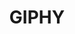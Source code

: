 ---
blog: https://engineering.giphy.com/blog/
facebook: http://www.facebook.com/GIPHY
instagram: httpw://www.instagram.com/giphy
logohandle: giphy
sort: giphy
title: GIPHY
twitter: giphy
website: https://giphy.com/
wikipedia: https://en.wikipedia.org/wiki/Giphy
---